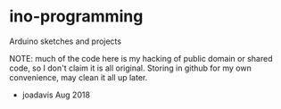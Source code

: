 # ino-programming
Arduino sketches and projects

NOTE: much of the code here is my hacking of public domain or shared code, so I don't claim it is all original.  Storing in github for my own convenience, may clean it all up later.
- joadavis Aug 2018
